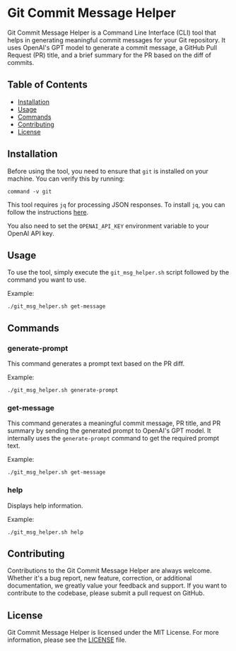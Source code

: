 # Git Commit Message Helper

Git Commit Message Helper is a Command Line Interface (CLI) tool that helps in generating meaningful commit messages for your Git repository. It uses OpenAI's GPT model to generate a commit message, a GitHub Pull Request (PR) title, and a brief summary for the PR based on the diff of commits.

## Table of Contents

- [Installation](#installation)
- [Usage](#usage)
- [Commands](#commands)
- [Contributing](#contributing)
- [License](#license)

## Installation

Before using the tool, you need to ensure that `git` is installed on your machine. You can verify this by running:

```shell
command -v git
```

This tool requires `jq` for processing JSON responses. To install `jq`, you can follow the instructions [here](https://stedolan.github.io/jq/download/).

You also need to set the `OPENAI_API_KEY` environment variable to your OpenAI API key.

## Usage

To use the tool, simply execute the `git_msg_helper.sh` script followed by the command you want to use.

Example:
```shell
./git_msg_helper.sh get-message
```

## Commands

### generate-prompt

This command generates a prompt text based on the PR diff.

Example:
```shell
./git_msg_helper.sh generate-prompt
```

### get-message
This command generates a meaningful commit message, PR title, and PR summary by sending the generated prompt to OpenAI's GPT model. It internally uses the `generate-prompt` command to get the required prompt text.

Example:
```shell
./git_msg_helper.sh get-message
```

### help
Displays help information.

Example:
```shell
./git_msg_helper.sh help
```

## Contributing

Contributions to the Git Commit Message Helper are always welcome. Whether it's a bug report, new feature, correction, or additional documentation, we greatly value your feedback and support. If you want to contribute to the codebase, please submit a pull request on GitHub.

## License

Git Commit Message Helper is licensed under the MIT License. For more information, please see the [LICENSE](LICENSE) file.


